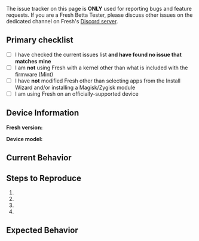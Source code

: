 The issue tracker on this page is **ONLY** used for reporting bugs and feature requests. If you are a Fresh Betta Tester, please discuss other issues on the dedicated channel on Fresh's [Discord server](https://discord.gg/AfV5VWDCDD).

<!--- Provide a general summary of the issue in the Title above -->

## Primary checklist
- [ ] I have checked the current issues list **and have found no issue that matches mine**
- [ ] I am **not** using Fresh with a kernel other than what is included with the firmware (Mint)
- [ ] I have **not** modified Fresh other than selecting apps from the Install Wizard and/or installing a Magisk/Zygisk module <!-- Please reach out through Discord if this is the case -->
- [ ] I am using Fresh on an officially-supported device <!-- Please contact your maintainer if you're using an unofficial build of Fresh -->

## Device Information
<!--- See Settings > Zest > Fresh version -->
**Fresh version:** 

**Device model:** 

## Current Behavior
<!--- Tell us what happens instead of the expected behavior -->
<!--- Provide a detailed description of the issue -->

## Steps to Reproduce
<!--- Provide a link to a live example, or an unambiguous set of steps to -->
<!--- reproduce this bug. Include code to reproduce, if relevant -->
1.
2.
3.
4.

## Expected Behavior
<!--- Tell us what should happen -->
